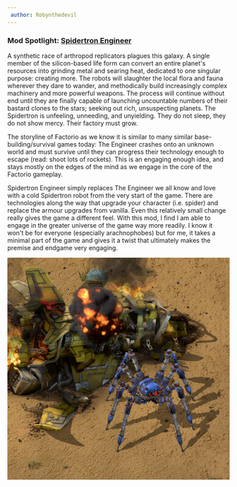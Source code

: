 ```yaml
---
 author: Robynthedevil
---
```


### Mod Spotlight: [Spidertron Engineer](https://mods.factorio.com/mod/SpidertronEngineer)

A synthetic race of arthropod replicators plagues this galaxy. A single member of the silicon-based life form can convert an entire planet's resources into grinding metal and searing heat, dedicated to one singular purpose: creating more. The robots will slaughter the local flora and fauna wherever they dare to wander, and methodically build increasingly complex machinery and more powerful weapons. The process will continue without end until they are finally capable of launching uncountable numbers of their bastard clones to the stars; seeking out rich, unsuspecting planets. The Spidertron is unfeeling, unneeding, and unyielding. They do not sleep, they do not show mercy. Their factory must grow.

The storyline of Factorio as we know it is similar to many similar base-building/survival games today: The Engineer crashes onto an unknown world and must survive until they can progress their technology enough to escape (read: shoot lots of rockets). This is an engaging enough idea, and stays mostly on the edges of the mind as we engage in the core of the Factorio gameplay.

Spidertron Engineer simply replaces The Engineer we all know and love with a cold Spidertron robot from the very start of the game. There are technologies along the way that upgrade your character (i.e. spider) and replace the armour upgrades from vanilla. Even this relatively small change really gives the game a different feel. With this mod, I find I am able to engage in the greater universe of the game way more readily. I know it won't be for everyone (especially arachnophobes) but for me, it takes a minimal part of the game and gives it a twist that ultimately makes the premise and endgame very engaging.

![Spidertron Engineer with the crashed spaceship](SpidertronEngineer_thumbnail_fullsize.png)
